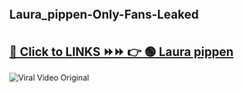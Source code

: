 
 ## Laura_pippen-Only-Fans-Leaked

# <h2><a href="https://clipsfans.com/Laura_pippen&ref=git">🔗 Click to LINKS ⏩⏩ 👉 🟢 Laura pippen </a></h2>

<a href="https://clipsfans.com/Laura_pippen&ref=git" rel="nofollow" data-target="animated-image.originalLink"><img src="https://i.ibb.co.com/xMMVF88/686577567.gif" alt="Viral Video Original" style="max-width: 100%; display: inline-block;" data-target="animated-image.originalImage"></a>
